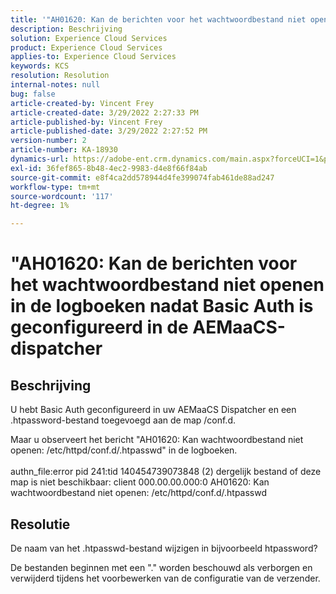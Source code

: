 ```yaml
---
title: '"AH01620: Kan de berichten voor het wachtwoordbestand niet openen in de logboeken nadat Basic Auth is geconfigureerd in de AEMaaCS-dispatcher.'''
description: Beschrijving
solution: Experience Cloud Services
product: Experience Cloud Services
applies-to: Experience Cloud Services
keywords: KCS
resolution: Resolution
internal-notes: null
bug: false
article-created-by: Vincent Frey
article-created-date: 3/29/2022 2:27:33 PM
article-published-by: Vincent Frey
article-published-date: 3/29/2022 2:27:52 PM
version-number: 2
article-number: KA-18930
dynamics-url: https://adobe-ent.crm.dynamics.com/main.aspx?forceUCI=1&pagetype=entityrecord&etn=knowledgearticle&id=c1bbaa5b-6caf-ec11-9840-0022480bd820
exl-id: 36fef865-8b48-4ec2-9983-d4e8f66f84ab
source-git-commit: e8f4ca2dd578944d4fe399074fab461de88ad247
workflow-type: tm+mt
source-wordcount: '117'
ht-degree: 1%

---
```


# &quot;AH01620: Kan de berichten voor het wachtwoordbestand niet openen in de logboeken nadat Basic Auth is geconfigureerd in de AEMaaCS-dispatcher

## Beschrijving


U hebt Basic Auth geconfigureerd in uw AEMaaCS Dispatcher en een .htpassword-bestand toegevoegd aan de map /conf.d.

Maar u observeert het bericht &quot;AH01620: Kan wachtwoordbestand niet openen: /etc/httpd/conf.d/.htpasswd&quot; in de logboeken.
<br><br>authn_file:error pid 241:tid 140454739073848 (2) dergelijk bestand of deze map is niet beschikbaar: client 000.00.00.000:0 AH01620: Kan wachtwoordbestand niet openen: /etc/httpd/conf.d/.htpasswd<br>

## Resolutie


De naam van het .htpasswd-bestand wijzigen in bijvoorbeeld htpassword?

De bestanden beginnen met een &quot;.&quot; worden beschouwd als verborgen en verwijderd tijdens het voorbewerken van de configuratie van de verzender.
